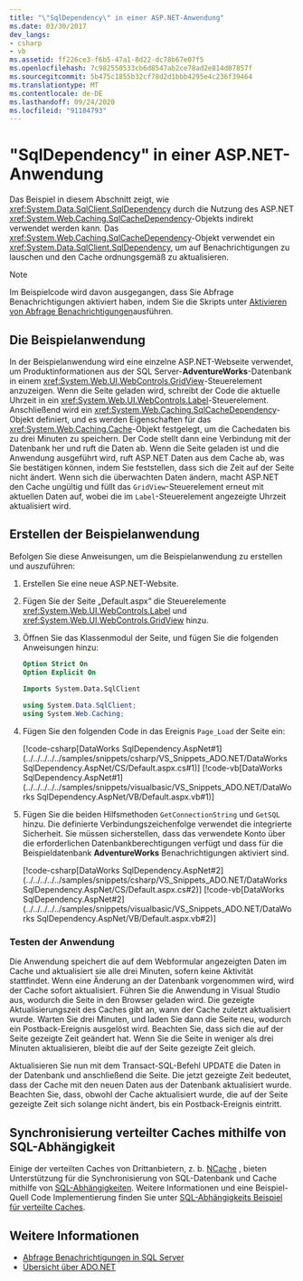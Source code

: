 ```yaml
---
title: "\"SqlDependency\" in einer ASP.NET-Anwendung"
ms.date: 03/30/2017
dev_langs:
- csharp
- vb
ms.assetid: ff226ce3-f6b5-47a1-8d22-dc78b67e07f5
ms.openlocfilehash: 7c982550533cb6d8547ab2ce78ad2e814d07857f
ms.sourcegitcommit: 5b475c1855b32cf78d2d1bbb4295e4c236f39464
ms.translationtype: MT
ms.contentlocale: de-DE
ms.lasthandoff: 09/24/2020
ms.locfileid: "91184793"
---
```

# <a name="sqldependency-in-an-aspnet-application"></a>"SqlDependency" in einer ASP.NET-Anwendung

Das Beispiel in diesem Abschnitt zeigt, wie <xref:System.Data.SqlClient.SqlDependency> durch die Nutzung des ASP.NET <xref:System.Web.Caching.SqlCacheDependency>-Objekts indirekt verwendet werden kann. Das <xref:System.Web.Caching.SqlCacheDependency>-Objekt verwendet ein <xref:System.Data.SqlClient.SqlDependency>, um auf Benachrichtigungen zu lauschen und den Cache ordnungsgemäß zu aktualisieren.  
  
> [!NOTE]
> Im Beispielcode wird davon ausgegangen, dass Sie Abfrage Benachrichtigungen aktiviert haben, indem Sie die Skripts unter [Aktivieren von Abfrage Benachrichtigungen](enabling-query-notifications.md)ausführen.  
  
## <a name="about-the-sample-application"></a>Die Beispielanwendung  

 In der Beispielanwendung wird eine einzelne ASP.NET-Webseite verwendet, um Produktinformationen aus der SQL Server-**AdventureWorks**-Datenbank in einem <xref:System.Web.UI.WebControls.GridView>-Steuerelement anzuzeigen. Wenn die Seite geladen wird, schreibt der Code die aktuelle Uhrzeit in ein <xref:System.Web.UI.WebControls.Label>-Steuerelement. Anschließend wird ein <xref:System.Web.Caching.SqlCacheDependency>-Objekt definiert, und es werden Eigenschaften für das <xref:System.Web.Caching.Cache>-Objekt festgelegt, um die Cachedaten bis zu drei Minuten zu speichern. Der Code stellt dann eine Verbindung mit der Datenbank her und ruft die Daten ab. Wenn die Seite geladen ist und die Anwendung ausgeführt wird, ruft ASP.NET Daten aus dem Cache ab, was Sie bestätigen können, indem Sie feststellen, dass sich die Zeit auf der Seite nicht ändert. Wenn sich die überwachten Daten ändern, macht ASP.NET den Cache ungültig und füllt das `GridView`-Steuerelement erneut mit aktuellen Daten auf, wobei die im `Label`-Steuerelement angezeigte Uhrzeit aktualisiert wird.  
  
## <a name="creating-the-sample-application"></a>Erstellen der Beispielanwendung  

 Befolgen Sie diese Anweisungen, um die Beispielanwendung zu erstellen und auszuführen:  
  
1. Erstellen Sie eine neue ASP.NET-Website.  
  
2. Fügen Sie der Seite „Default.aspx“ die Steuerelemente <xref:System.Web.UI.WebControls.Label> und <xref:System.Web.UI.WebControls.GridView> hinzu.  
  
3. Öffnen Sie das Klassenmodul der Seite, und fügen Sie die folgenden Anweisungen hinzu:  
  
    ```vb  
    Option Strict On  
    Option Explicit On  
  
    Imports System.Data.SqlClient  
    ```  
  
    ```csharp  
    using System.Data.SqlClient;  
    using System.Web.Caching;  
    ```  
  
4. Fügen Sie den folgenden Code in das Ereignis `Page_Load` der Seite ein:  
  
     [!code-csharp[DataWorks SqlDependency.AspNet#1](../../../../../samples/snippets/csharp/VS_Snippets_ADO.NET/DataWorks SqlDependency.AspNet/CS/Default.aspx.cs#1)]
     [!code-vb[DataWorks SqlDependency.AspNet#1](../../../../../samples/snippets/visualbasic/VS_Snippets_ADO.NET/DataWorks SqlDependency.AspNet/VB/Default.aspx.vb#1)]  
  
5. Fügen Sie die beiden Hilfsmethoden `GetConnectionString` und `GetSQL` hinzu. Die definierte Verbindungszeichenfolge verwendet die integrierte Sicherheit. Sie müssen sicherstellen, dass das verwendete Konto über die erforderlichen Datenbankberechtigungen verfügt und dass für die Beispieldatenbank **AdventureWorks** Benachrichtigungen aktiviert sind.
  
     [!code-csharp[DataWorks SqlDependency.AspNet#2](../../../../../samples/snippets/csharp/VS_Snippets_ADO.NET/DataWorks SqlDependency.AspNet/CS/Default.aspx.cs#2)]
     [!code-vb[DataWorks SqlDependency.AspNet#2](../../../../../samples/snippets/visualbasic/VS_Snippets_ADO.NET/DataWorks SqlDependency.AspNet/VB/Default.aspx.vb#2)]  
  
### <a name="testing-the-application"></a>Testen der Anwendung  

 Die Anwendung speichert die auf dem Webformular angezeigten Daten im Cache und aktualisiert sie alle drei Minuten, sofern keine Aktivität stattfindet. Wenn eine Änderung an der Datenbank vorgenommen wird, wird der Cache sofort aktualisiert. Führen Sie die Anwendung in Visual Studio aus, wodurch die Seite in den Browser geladen wird. Die gezeigte Aktualisierungszeit des Caches gibt an, wann der Cache zuletzt aktualisiert wurde. Warten Sie drei Minuten, und laden Sie dann die Seite neu, wodurch ein Postback-Ereignis ausgelöst wird. Beachten Sie, dass sich die auf der Seite gezeigte Zeit geändert hat. Wenn Sie die Seite in weniger als drei Minuten aktualisieren, bleibt die auf der Seite gezeigte Zeit gleich.  
  
 Aktualisieren Sie nun mit dem Transact-SQL-Befehl UPDATE die Daten in der Datenbank und anschließend die Seite. Die jetzt gezeigte Zeit bedeutet, dass der Cache mit den neuen Daten aus der Datenbank aktualisiert wurde. Beachten Sie, dass, obwohl der Cache aktualisiert wurde, die auf der Seite gezeigte Zeit sich solange nicht ändert, bis ein Postback-Ereignis eintritt.  

## <a name="distributed-cache-synchronization-using-sql-dependency"></a>Synchronisierung verteilter Caches mithilfe von SQL-Abhängigkeit

Einige der verteilten Caches von Drittanbietern, z. b. [NCache](https://www.alachisoft.com/ncache) , bieten Unterstützung für die Synchronisierung von SQL-Datenbank und Cache mithilfe von [SQL-Abhängigkeiten](https://www.alachisoft.com/resources/docs/ncache/prog-guide/sql-dependency.html). Weitere Informationen und eine Beispiel-Quell Code Implementierung finden Sie unter [SQL-Abhängigkeits Beispiel für verteilte Caches](https://github.com/Alachisoft/NCache-Samples/tree/master/dotnet/Dependencies/SQLDependency).

## <a name="see-also"></a>Weitere Informationen

- [Abfrage Benachrichtigungen in SQL Server](query-notifications-in-sql-server.md)
- [Übersicht über ADO.NET](../ado-net-overview.md)
